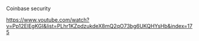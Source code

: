Coinbase security

https://www.youtube.com/watch?v=Pp12ElEgKGI&list=PLhr1KZpdzukdeX8mQ2qO73bg6UKQHYsHb&index=175
